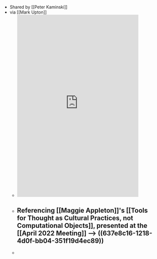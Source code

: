 - Shared by [[Peter Kaminski]]
- via [[Mark Upton]]
	- <iframe src="https://toolsforthought.rocks/@mark/109379150789220570/embed" class="mastodon-embed" style="max-width: 100%; border: 0" width="400" height="600" allowfullscreen="allowfullscreen"></iframe><script src="https://toolsforthought.rocks/embed.js" async="async"></script>
	- Referencing [[Maggie Appleton]]'s [[Tools for Thought as Cultural Practices, not Computational Objects]], presented at the [[April 2022 Meeting]] --> ((637e8c16-1218-4d0f-bb04-351f19d4ec89))
		-
	-